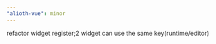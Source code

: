 ```yaml
---
"alioth-vue": minor
---
```


refactor widget register;2 widget can use the same key(runtime/editor)
